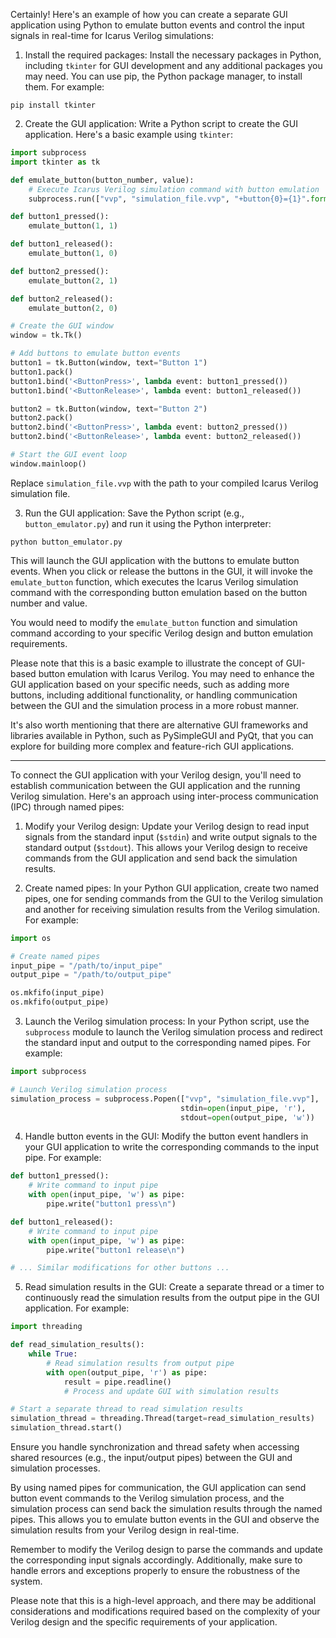 Certainly! Here's an example of how you can create a separate GUI application using Python to emulate button events and control the input signals in real-time for Icarus Verilog simulations:

1. Install the required packages: Install the necessary packages in Python, including `tkinter` for GUI development and any additional packages you may need. You can use pip, the Python package manager, to install them. For example:
```
pip install tkinter
```

2. Create the GUI application: Write a Python script to create the GUI application. Here's a basic example using `tkinter`:

```python
import subprocess
import tkinter as tk

def emulate_button(button_number, value):
    # Execute Icarus Verilog simulation command with button emulation
    subprocess.run(["vvp", "simulation_file.vvp", "+button{0}={1}".format(button_number, value)])

def button1_pressed():
    emulate_button(1, 1)

def button1_released():
    emulate_button(1, 0)

def button2_pressed():
    emulate_button(2, 1)

def button2_released():
    emulate_button(2, 0)

# Create the GUI window
window = tk.Tk()

# Add buttons to emulate button events
button1 = tk.Button(window, text="Button 1")
button1.pack()
button1.bind('<ButtonPress>', lambda event: button1_pressed())
button1.bind('<ButtonRelease>', lambda event: button1_released())

button2 = tk.Button(window, text="Button 2")
button2.pack()
button2.bind('<ButtonPress>', lambda event: button2_pressed())
button2.bind('<ButtonRelease>', lambda event: button2_released())

# Start the GUI event loop
window.mainloop()
```

Replace `simulation_file.vvp` with the path to your compiled Icarus Verilog simulation file.

3. Run the GUI application: Save the Python script (e.g., `button_emulator.py`) and run it using the Python interpreter:
```
python button_emulator.py
```

This will launch the GUI application with the buttons to emulate button events. When you click or release the buttons in the GUI, it will invoke the `emulate_button` function, which executes the Icarus Verilog simulation command with the corresponding button emulation based on the button number and value.

You would need to modify the `emulate_button` function and simulation command according to your specific Verilog design and button emulation requirements.

Please note that this is a basic example to illustrate the concept of GUI-based button emulation with Icarus Verilog. You may need to enhance the GUI application based on your specific needs, such as adding more buttons, including additional functionality, or handling communication between the GUI and the simulation process in a more robust manner.

It's also worth mentioning that there are alternative GUI frameworks and libraries available in Python, such as PySimpleGUI and PyQt, that you can explore for building more complex and feature-rich GUI applications.

---


To connect the GUI application with your Verilog design, you'll need to establish communication between the GUI application and the running Verilog simulation. Here's an approach using inter-process communication (IPC) through named pipes:

1. Modify your Verilog design: Update your Verilog design to read input signals from the standard input (`$stdin`) and write output signals to the standard output (`$stdout`). This allows your Verilog design to receive commands from the GUI application and send back the simulation results.

2. Create named pipes: In your Python GUI application, create two named pipes, one for sending commands from the GUI to the Verilog simulation and another for receiving simulation results from the Verilog simulation. For example:
```python
import os

# Create named pipes
input_pipe = "/path/to/input_pipe"
output_pipe = "/path/to/output_pipe"

os.mkfifo(input_pipe)
os.mkfifo(output_pipe)
```

3. Launch the Verilog simulation process: In your Python script, use the `subprocess` module to launch the Verilog simulation process and redirect the standard input and output to the corresponding named pipes. For example:
```python
import subprocess

# Launch Verilog simulation process
simulation_process = subprocess.Popen(["vvp", "simulation_file.vvp"],
                                      stdin=open(input_pipe, 'r'),
                                      stdout=open(output_pipe, 'w'))
```

4. Handle button events in the GUI: Modify the button event handlers in your GUI application to write the corresponding commands to the input pipe. For example:
```python
def button1_pressed():
    # Write command to input pipe
    with open(input_pipe, 'w') as pipe:
        pipe.write("button1 press\n")

def button1_released():
    # Write command to input pipe
    with open(input_pipe, 'w') as pipe:
        pipe.write("button1 release\n")

# ... Similar modifications for other buttons ...
```

5. Read simulation results in the GUI: Create a separate thread or a timer to continuously read the simulation results from the output pipe in the GUI application. For example:
```python
import threading

def read_simulation_results():
    while True:
        # Read simulation results from output pipe
        with open(output_pipe, 'r') as pipe:
            result = pipe.readline()
            # Process and update GUI with simulation results

# Start a separate thread to read simulation results
simulation_thread = threading.Thread(target=read_simulation_results)
simulation_thread.start()
```

Ensure you handle synchronization and thread safety when accessing shared resources (e.g., the input/output pipes) between the GUI and simulation processes.

By using named pipes for communication, the GUI application can send button event commands to the Verilog simulation process, and the simulation process can send back the simulation results through the named pipes. This allows you to emulate button events in the GUI and observe the simulation results from your Verilog design in real-time.

Remember to modify the Verilog design to parse the commands and update the corresponding input signals accordingly. Additionally, make sure to handle errors and exceptions properly to ensure the robustness of the system.

Please note that this is a high-level approach, and there may be additional considerations and modifications required based on the complexity of your Verilog design and the specific requirements of your application.
